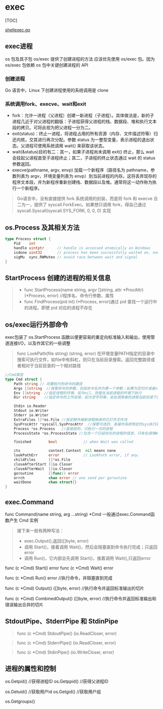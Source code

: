 # exec

[TOC]

[shellexec.go](./code/shellexec.go)

## exec进程

os 包及其子包 os/exec 提供了创建进程的方法
应该优先使用 os/exec 包。因为 os/exec 包依赖 os 包中关键创建进程的 API

### 创建进程

Go 语言中，Linux 下创建进程使用的系统调用是 clone

### 系统调用fork、execve、wait和exit

- fork：允许一进程（父进程）创建一新进程（子进程）。具体做法是，新的子进程几近于对父进程的翻版：子进程获得父进程的栈、数据段、堆和执行文本段的拷贝。可将此视为把父进程一分为二。
- exit(status)：终止一进程，将进程占用的所有资源（内存、文件描述符等）归还内核，交其进行再次分配。参数 status 为一整型变量，表示进程的退出状态。父进程可使用系统调用 wait() 来获取该状态。
- wait(&status)目的有二：其一，如果子进程尚未调用 exit() 终止，那么 wait 会挂起父进程直至子进程终止；其二，子进程的终止状态通过 wait 的 status 参数返回。
- execve(pathname, argv, envp) 加载一个新程序（路径名为 pathname，参数列表为 argv，环境变量列表为 envp）到当前进程的内存。这将丢弃现存的程序文本段，并为新程序重新创建栈、数据段以及堆。通常将这一动作称为执行一个新程序。

>Go语言中，没有直接提供 fork 系统调用的封装，而是将 fork 和 execve 合二为一，提供了 syscall.ForkExec。如果想只调用 fork，得自己通过 syscall.Syscall(syscall.SYS_FORK, 0, 0, 0) 实现

## os.Process 及其相关方法

```go
type Process struct {
    Pid    int
    handle uintptr      // handle is accessed atomically on Windows
    isdone uint32       // process has been successfully waited on, non zero if true
    sigMu  sync.RWMutex // avoid race between wait and signal
}
```

## StartProcess 创建的进程的相关信息

> - func StartProcess(name string, argv []string, attr *ProcAttr) (*Process, error)   //程序名、命令行参数、属性
>- func FindProcess(pid int) (*Process, error)通过 pid 查找一个运行中的进程。即使 pid 对应的进程不存在

## os/exec运行外部命令

exec包装了 os.StartProcess 函数以便更容易的重定向标准输入和输出，使用管道连接I/O，以及作其它的一些调整

>func LookPath(file string) (string, error)
在环境变量PATH指定的目录中搜索可执行文件，如file中有斜杠，则只在当前目录搜索。返回完整路径或者相对于当前目录的一个相对路径

```go
//Cmd类型
type Cmd struct {
    Path string // 将要执行的命令的路径
    Args []string  //保管命令的参数，包括命令名作为第一个参数；如果为空切片或者nil，相当于无参数命令
    Env []string  //指定进程的环境，如为nil，则是在当前进程的环境下执行
    Dir string    //指定命令的工作目录。如为空字符串，会在调用者的进程当前目录下执行

    Stdin io.Reader
    Stdout io.Writer
    Stderr io.Writer
    ExtraFiles []*os.File //指定额外被新进程继承的已打开文件流
    SysProcAttr *syscall.SysProcAttr  //保管可选的、各操作系统特定的sys执行属性
    Process *os.Process   //是底层的，只执行一次的进程
    ProcessState *os.ProcessState //包含一个已经存在的进程的信息，只有在调用Wait或Run后才可用

    finished        bool            // when Wait was called

    ctx             context.Context  nil means none
    lookPathErr     error           // LookPath error, if any.
    childFiles      []*os.File
    closeAfterStart []io.Closer
    closeAfterWait  []io.Closer
    goroutine       []func() error
    errch           chan error // one send per goroutine
    waitDone        chan struct{}
}
``` 

## exec.Command

func Command(name string, arg ...string) *Cmd
一般通过exec.Command函数产生 Cmd 实例

>接下来一般有两种写法：
>- exec.Output(),返回([]byte, error)
>- 调用 Start()，接着调用 Wait()，然后会阻塞直到命令执行完成；只返回error
>- 调用 Run()，它内部会先调用 Start()，接着调用 Wait(),只返回error

 func (c *Cmd) Start() error
 func (c *Cmd) Wait() error
 
 func (c *Cmd) Run() error  //执行命令，并阻塞直到完成
 
 func (c *Cmd) Output() ([]byte, error)   //执行命令并返回标准输出的切片
 
 func (c *Cmd) CombinedOutput() ([]byte, error) //执行命令并返回标准输出和错误输出合并的切片
 
 
 ## StdoutPipe、StderrPipe 和 StdinPipe
 
 >func (c *Cmd) StdoutPipe() (io.ReadCloser, error)
 
 >func (c *Cmd) StderrPipe() (io.ReadCloser, error)
 
 >func (c *Cmd) StdinPipe() (io.WriteCloser, error)
 
 
 
 ## 进程的属性和控制
 os.Getpid()    //获得进程ID 
 os.Getppid()   //获得父进程ID
 
 os.Getuid()  //获取用户id
 os.Getgid()  //获取用户组
 
 os.Getgroups()
